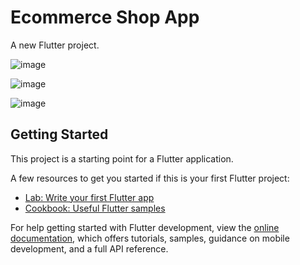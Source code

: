 # Ecommerce Shop App

A new Flutter project.

![image](https://github.com/AhmedYasserabdelraziq/Ecommerce-shop-app/assets/129339360/55f56b32-fdd5-4320-b5b8-5a73f6ca80dd)

![image](https://github.com/AhmedYasserabdelraziq/Ecommerce-shop-app/assets/129339360/f17e5b7e-10fd-4a70-9660-7fef334755c5)

![image](https://github.com/AhmedYasserabdelraziq/Ecommerce-shop-app/assets/129339360/7d18da27-27d7-4aef-b5c6-b7efd035983a)


## Getting Started

This project is a starting point for a Flutter application.

A few resources to get you started if this is your first Flutter project:

- [Lab: Write your first Flutter app](https://docs.flutter.dev/get-started/codelab)
- [Cookbook: Useful Flutter samples](https://docs.flutter.dev/cookbook)

For help getting started with Flutter development, view the
[online documentation](https://docs.flutter.dev/), which offers tutorials,
samples, guidance on mobile development, and a full API reference.
